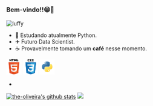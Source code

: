 ### Bem-vindo!!😁👋

<img align="center" alt="luffy" src="https://media.giphy.com/media/C3brYLms1bhv2/giphy.gif">


- 📝 Estudando atualmente Python.
- ✈ Futuro Data Scientist.
- ☕ Provavelmente tomando um **café** nesse momento.



<div>
<code><img height="40" alt="html" src="https://raw.githubusercontent.com/github/explore/80688e429a7d4ef2fca1e82350fe8e3517d3494d/topics/html/html.png"></code>
<code><img height="40" alt="css" src="https://raw.githubusercontent.com/github/explore/80688e429a7d4ef2fca1e82350fe8e3517d3494d/topics/css/css.png"></code>   
<code><img height="40" alt="python" src="https://raw.githubusercontent.com/github/explore/80688e429a7d4ef2fca1e82350fe8e3517d3494d/topics/python/python.png"></code>
  
-
<div>
<a href="https://github.com/the-oliveira/github-readme-stats"><img align="center" src="https://github-readme-stats.vercel.app/api?username=the-oliveira&show_icons=true&include_all_commits=true&theme=maroongold&hide_border=true" alt="the-oliveira's github stats" /></a> <a href="https://github.com/the-oliveira/github-readme-stats"><img align="top" src="https://github-readme-stats.vercel.app/api/top-langs/?username=the-oliveira&layout=compact&theme=maroongold&hide_border=true" /></a> 
</div>

